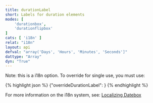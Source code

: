 ```yaml
---
title: durationLabel
short: Labels for duration elements
modes: [
	'durationbox',
	'durationflipbox'
]
cats: [ 'i18n' ]
relat: "i18n"
layout: api
defval: "array('Days', 'Hours', 'Minutes', 'Seconds']"
dattype: "Array"
dyn: "True"
---
```


Note: this is a i18n option.  To override for single use, you must use:

{% highlight json %}
{"overrideDurationLabel": <array>}
{% endhighlight %}

For more information on the i18n system, see: [Localizing Datebox]({{site.basesite}}doc/3-2-locale/)

